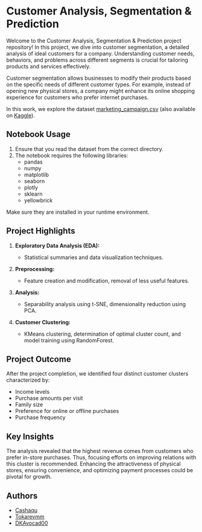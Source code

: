 # Customer Analysis, Segmentation & Prediction

Welcome to the Customer Analysis, Segmentation & Prediction project repository! In this project, we dive into customer segmentation, a detailed analysis of ideal customers for a company. Understanding customer needs, behaviors, and problems across different segments is crucial for tailoring products and services effectively.

Customer segmentation allows businesses to modify their products based on the specific needs of different customer types. For example, instead of opening new physical stores, a company might enhance its online shopping experience for customers who prefer internet purchases.

In this work, we explore the dataset [marketing_campaign.csv](link-to-dataset) (also available on [Kaggle](https://www.kaggle.com/datasets/rodsaldanha/marketing-campaign)).

## Notebook Usage

1. Ensure that you read the dataset from the correct directory.
2. The notebook requires the following libraries:
   - pandas
   - numpy
   - matplotlib
   - seaborn
   - plotly
   - sklearn
   - yellowbrick
     
Make sure they are installed in your runtime environment.

## Project Highlights

1. **Exploratory Data Analysis (EDA):**
   - Statistical summaries and data visualization techniques.
  
2. **Preprocessing:**
   - Feature creation and modification, removal of less useful features.

3. **Analysis:**
   - Separability analysis using t-SNE, dimensionality reduction using PCA.

4. **Customer Clustering:**
   - KMeans clustering, determination of optimal cluster count, and model training using RandomForest.

## Project Outcome

After the project completion, we identified four distinct customer clusters characterized by:
   - Income levels
   - Purchase amounts per visit
   - Family size
   - Preference for online or offline purchases
   - Purchase frequency

## Key Insights

The analysis revealed that the highest revenue comes from customers who prefer in-store purchases. Thus, focusing efforts on improving relations with this cluster is recommended. Enhancing the attractiveness of physical stores, ensuring convenience, and optimizing payment processes could be pivotal for growth.

## Authors

- [Cashaqu](https://github.com/Cashaqu)
- [Tokarevmm](https://github.com/Tokarevmm)
- [DKAvocad00](https://github.com/DKAvocad00)
